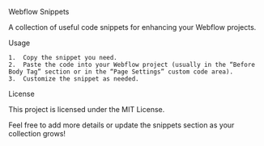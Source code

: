 Webflow Snippets

A collection of useful code snippets for enhancing your Webflow projects.

Usage

	1.	Copy the snippet you need.
	2.	Paste the code into your Webflow project (usually in the “Before Body Tag” section or in the “Page Settings” custom code area).
	3.	Customize the snippet as needed.


License

This project is licensed under the MIT License.

Feel free to add more details or update the snippets section as your collection grows!
